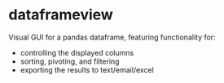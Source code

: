 # dataframeview
Visual GUI for a pandas dataframe, featuring functionality for:
 - controlling the displayed columns
 - sorting, pivoting, and filtering
 - exporting the results to text/email/excel
 